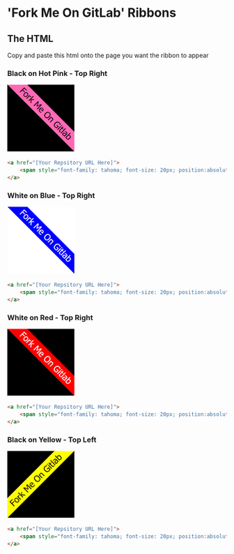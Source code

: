# 'Fork Me On GitLab' Ribbons

## The HTML

Copy and paste this html onto the page you want the ribbon to appear

### Black on Hot Pink - Top Right
![Black on Hot Pink - Top Right](boptr.gif)

```html
<a href="[Your Repsitory URL Here]">
    <span style="font-family: tahoma; font-size: 20px; position:absolute; top:30px; right:-45px; display:block; -webkit-transform: rotate(45deg); -moz-transform: rotate(45deg); background-color:hotpink; color:black; padding: 4px 30px 4px 30px">Fork me on GitLab</span>
</a>
```


### White on Blue - Top Right
![White on Blue - Top Right](wobtr.gif)
```html
<a href="[Your Repsitory URL Here]">
    <span style="font-family: tahoma; font-size: 20px; position:absolute; top:30px; right:-45px; display:block; -webkit-transform: rotate(45deg); -moz-transform: rotate(45deg); background-color:blue; color:white; padding: 4px 30px 4px 30px">Fork me on GitLab</span>
</a>
```

### White on Red - Top Right
![White on Red - Top Right](wortr.gif)
```html
<a href="[Your Repsitory URL Here]">
    <span style="font-family: tahoma; font-size: 20px; position:absolute; top:30px; right:-45px; display:block; -webkit-transform: rotate(45deg); -moz-transform: rotate(45deg); background-color:red; color:white; padding: 4px 30px 4px 30px">Fork me on GitLab</span>
</a>
```

### Black on Yellow - Top Left
![Black on Yellow - Top Left](boytl.gif)
```html
<a href="[Your Repsitory URL Here]">
    <span style="font-family: tahoma; font-size: 20px; position:absolute; top:30px; left:-45px; display:block; -webkit-transform: rotate(-45deg); -moz-transform: rotate(-45deg); background-color:yellow; color:black; padding: 4px 30px 4px 30px">Fork me on GitLab</span>
</a>
```
